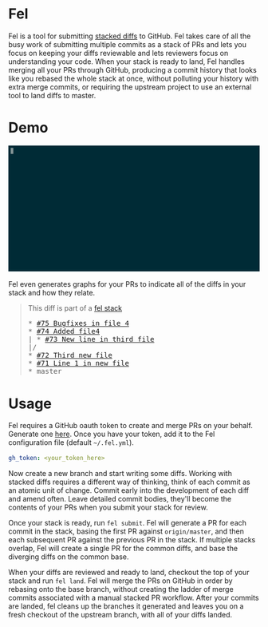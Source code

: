 # Fel
Fel is a tool for submitting [stacked diffs](https://medium.com/@kurtisnusbaum/stacked-diffs-keeping-phabricator-diffs-small-d9964f4dcfa6)
to GitHub. Fel takes care of all the busy work of submitting multiple commits as
a stack of PRs and lets you focus on keeping your diffs reviewable and lets reviewers
focus on understanding your code. When your stack is ready to land, Fel handles merging
all your PRs through GitHub, producing a commit history that looks like you rebased
the whole stack at once, without polluting your history with extra merge commits,
or requiring the upstream project to use an external tool to land diffs to master.

# Demo
![Fel Demo GIF](https://raw.githubusercontent.com/Zabot/fel/master/.images/demo.gif)

Fel even generates graphs for your PRs to indicate all of the diffs in your stack
and how they relate.

> This diff is part of a [fel stack](https://github.com/zabot/fel)
> <pre>
> * <a href="75">#75 Bugfixes in file 4</a>
> * <a href="74">#74 Added file4</a>
> | * <a href="73">#73 New line in third file</a>
> |/  
> * <a href="72">#72 Third new file</a>
> * <a href="71">#71 Line 1 in new file</a>
> * master
> </pre>


# Usage
Fel requires a GitHub oauth token to create and merge PRs on your behalf. Generate
one [here](https://github.com/settings/tokens). Once you have your token, add it
to the Fel configuration file (default `~/.fel.yml`).

```yaml
gh_token: <your_token_here>
```

Now create a new branch and start writing some diffs. Working with stacked diffs
requires a different way of thinking, think of each commit as an atomic unit of
change. Commit early into the development of each diff and amend often. Leave 
detailed commit bodies, they'll become the contents of your PRs when you submit
your stack for review.

Once your stack is ready, run `fel submit`. Fel will generate a PR for each commit
in the stack, basing the first PR against `origin/master`, and then each subsequent
PR against the previous PR in the stack. If multiple stacks overlap, Fel will
create a single PR for the common diffs, and base the diverging diffs on the common
base.

When your diffs are reviewed and ready to land, checkout the top of your stack
and run `fel land`. Fel will merge the PRs on GitHub in order by rebasing onto
the base branch, without creating the ladder of merge commits associated
with a manual stacked PR workflow. After your commits are landed, fel cleans up
the branches it generated and leaves you on a fresh checkout of the upstream branch,
with all of your diffs landed.

